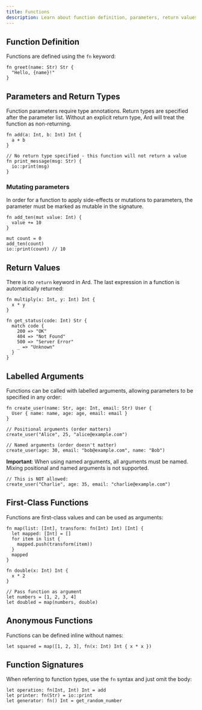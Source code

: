 ```yaml
---
title: Functions
description: Learn about function definition, parameters, return values, and advanced features in Ard.
---
```


## Function Definition

Functions are defined using the `fn` keyword:

```ard
fn greet(name: Str) Str {
  "Hello, {name}!"
}
```

## Parameters and Return Types

Function parameters require type annotations. Return types are specified after the parameter list.
Without an explicit return type, Ard will treat the function as non-returning.

```ard
fn add(a: Int, b: Int) Int {
  a + b
}

// No return type specified - this function will not return a value
fn print_message(msg: Str) {
  io::print(msg)
}
```

### Mutating parameters

In order for a function to apply side-effects or mutations to parameters, the parameter must be marked as mutable in the signature.

```ard
fn add_ten(mut value: Int) {
  value += 10
}

mut count = 0
add_ten(count)
io::print(count) // 10
```

## Return Values

There is no `return` keyword in Ard. The last expression in a function is automatically returned:

```ard
fn multiply(x: Int, y: Int) Int {
  x * y
}

fn get_status(code: Int) Str {
  match code {
    200 => "OK"
    404 => "Not Found"
    500 => "Server Error"
    _ => "Unknown"
  }
}
```

## Labelled Arguments

Functions can be called with labelled arguments, allowing parameters to be specified in any order:

```ard
fn create_user(name: Str, age: Int, email: Str) User {
  User { name: name, age: age, email: email }
}

// Positional arguments (order matters)
create_user("Alice", 25, "alice@example.com")

// Named arguments (order doesn't matter)
create_user(age: 30, email: "bob@example.com", name: "Bob")
```

**Important**: When using named arguments, all arguments must be named. Mixing positional and named arguments is not supported.

```ard
// This is NOT allowed:
create_user("Charlie", age: 35, email: "charlie@example.com")
```

## First-Class Functions

Functions are first-class values and can be used as arguments:

```ard
fn map(list: [Int], transform: fn(Int) Int) [Int] {
  let mapped: [Int] = []
  for item in list {
    mapped.push(transform(item))
  }
  mapped
}

fn double(x: Int) Int {
  x * 2
}

// Pass function as argument
let numbers = [1, 2, 3, 4]
let doubled = map(numbers, double)
```

## Anonymous Functions

Functions can be defined inline without names:

```ard
let squared = map([1, 2, 3], fn(x: Int) Int { x * x })
```

## Function Signatures

When referring to function types, use the `fn` syntax and just omit the body:

```ard
let operation: fn(Int, Int) Int = add
let printer: fn(Str) = io::print
let generator: fn() Int = get_random_number
```
